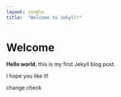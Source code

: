 ```yaml
---
layout: single
title:  "Welcome to Jekyll!"
---
```


# Welcome

**Hello world**, this is my first Jekyll blog post.

I hope you like it!

change check
